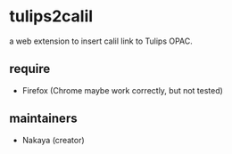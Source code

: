 # tulips2calil

a web extension to insert calil link to Tulips OPAC. 

## require

- Firefox (Chrome maybe work correctly, but not tested)

## maintainers

- Nakaya (creator)
